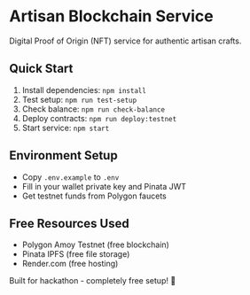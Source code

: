 # Artisan Blockchain Service

Digital Proof of Origin (NFT) service for authentic artisan crafts.

## Quick Start

1. Install dependencies: `npm install`
2. Test setup: `npm run test-setup`
3. Check balance: `npm run check-balance`
4. Deploy contracts: `npm run deploy:testnet`
5. Start service: `npm start`

## Environment Setup

- Copy `.env.example` to `.env`
- Fill in your wallet private key and Pinata JWT
- Get testnet funds from Polygon faucets

## Free Resources Used

- Polygon Amoy Testnet (free blockchain)
- Pinata IPFS (free file storage)
- Render.com (free hosting)

Built for hackathon - completely free setup! 🎉

<!-- # Sample Hardhat Project

This project demonstrates a basic Hardhat use case. It comes with a sample contract, a test for that contract, and a Hardhat Ignition module that deploys that contract.

Try running some of the following tasks:

```shell
npx hardhat help
npx hardhat test
REPORT_GAS=true npx hardhat test
npx hardhat node
npx hardhat ignition deploy ./ignition/modules/Lock.js -->
```
